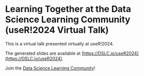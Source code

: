 # Learning Together at the Data Science Learning Community (useR!2024 Virtual Talk)

This is a virtual talk presented virtually at useR!2024.

The generated slides are available at [https://DSLC.io/useR2024](https://DSLC.io/useR2024).

Join the [Data Science Learning Community](https://DSLC.io)!
